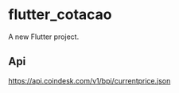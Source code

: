 # flutter_cotacao

A new Flutter project.

## Api

https://api.coindesk.com/v1/bpi/currentprice.json
